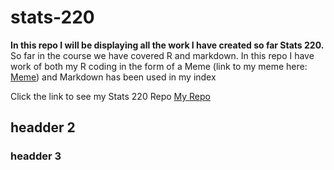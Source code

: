 # stats-220

**In this repo I will be displaying all the work I have created so far Stats 220.**
So far in the course we have covered R and markdown. In this repo I have work of both my R coding in the form of a Meme (link to my meme here: [Meme]()) and Markdown has been used in my index

Click the link to see my Stats 220 Repo
[My Repo](https://github.com/oliviawrigley/stats-220)

## headder 2

### headder 3
